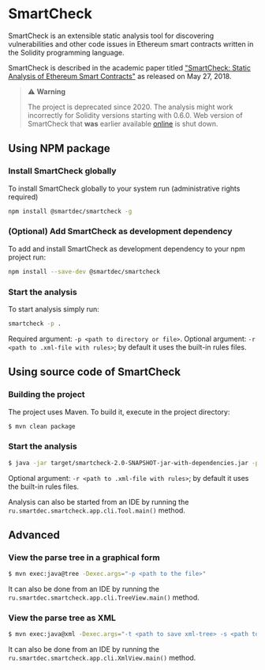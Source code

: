 # SmartCheck

SmartCheck is an extensible static analysis tool for discovering vulnerabilities and other code issues
in Ethereum smart contracts written in the Solidity programming language.

SmartCheck is described in the academic paper titled
["SmartCheck: Static Analysis of Ethereum Smart Contracts"](https://hdl.handle.net/10993/35862)
as released on May 27, 2018.

> :warning: **Warning**
>
> The project is deprecated since 2020. The analysis might work incorrectly for Solidity versions starting with 0.6.0.
> Web version of SmartCheck that **was** earlier available [online](https://tool.smartdec.net/) is shut down.

## Using NPM package
### Install SmartCheck globally
To install SmartCheck globally to your system run (administrative rights required)
```bash
npm install @smartdec/smartcheck -g
```
### (Optional) Add SmartCheck as development dependency
To add and install SmartCheck as development dependency to your npm project run:
```bash
npm install --save-dev @smartdec/smartcheck
```

### Start the analysis
To start analysis simply run:
```bash
smartcheck -p .
```
Required argument: `-p <path to directory or file>`.
Optional argument: `-r <path to .xml-file with rules>`; by default it uses the built-in rules files.

## Using source code of SmartCheck

### Building the project
The project uses Maven. To build it, execute in the project directory:

```bash
$ mvn clean package
```

### Start the analysis

```bash
$ java -jar target/smartcheck-2.0-SNAPSHOT-jar-with-dependencies.jar -p <path to directory or file>
```

Optional argument: `-r <path to .xml-file with rules>`; by default it uses the built-in rules files.

Analysis can also be started from an IDE by running the `ru.smartdec.smartcheck.app.cli.Tool.main()` method.

## Advanced
### View the parse tree in a graphical form

```bash
$ mvn exec:java@tree -Dexec.args="-p <path to the file>"
```

It can also be done from an IDE by running the `ru.smartdec.smartcheck.app.cli.TreeView.main()` method.

### View the parse tree as XML

```bash
$ mvn exec:java@xml -Dexec.args="-t <path to save xml-tree> -s <path to the file>"
```

It can also be done from an IDE by running the `ru.smartdec.smartcheck.app.cli.XmlView.main()` method.


